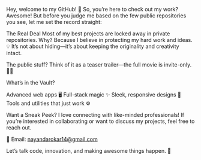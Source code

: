 Hey, welcome to my GitHub! 👋
So, you’re here to check out my work? Awesome! But before you judge me based on the few public repositories you see, let me set the record straight:

The Real Deal
Most of my best projects are locked away in private repositories. Why?
Because I believe in protecting my hard work and ideas. 💡 It’s not about hiding—it’s about keeping the originality and creativity intact.

The public stuff? Think of it as a teaser trailer—the full movie is invite-only. 🎥💎

What’s in the Vault?

Advanced web apps 🖥️
Full-stack magic ✨
Sleek, responsive designs 🎨
Tools and utilities that just work ⚙️

Want a Sneak Peek?
I love connecting with like-minded professionals! If you’re interested in collaborating or want to discuss my projects, feel free to reach out.

📩 Email: nayandarokar14@gmail.com

Let’s talk code, innovation, and making awesome things happen. 🚀

